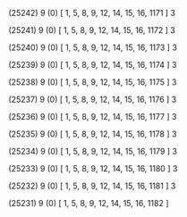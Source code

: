 (25242) 9 (0) [ 1, 5, 8, 9, 12, 14, 15, 16, 1171 ] 3 


(25241) 9 (0) [ 1, 5, 8, 9, 12, 14, 15, 16, 1172 ] 3 


(25240) 9 (0) [ 1, 5, 8, 9, 12, 14, 15, 16, 1173 ] 3 


(25239) 9 (0) [ 1, 5, 8, 9, 12, 14, 15, 16, 1174 ] 3 


(25238) 9 (0) [ 1, 5, 8, 9, 12, 14, 15, 16, 1175 ] 3 


(25237) 9 (0) [ 1, 5, 8, 9, 12, 14, 15, 16, 1176 ] 3 


(25236) 9 (0) [ 1, 5, 8, 9, 12, 14, 15, 16, 1177 ] 3 


(25235) 9 (0) [ 1, 5, 8, 9, 12, 14, 15, 16, 1178 ] 3 


(25234) 9 (0) [ 1, 5, 8, 9, 12, 14, 15, 16, 1179 ] 3 


(25233) 9 (0) [ 1, 5, 8, 9, 12, 14, 15, 16, 1180 ] 3 


(25232) 9 (0) [ 1, 5, 8, 9, 12, 14, 15, 16, 1181 ] 3 


(25231) 9 (0) [ 1, 5, 8, 9, 12, 14, 15, 16, 1182 ]  

